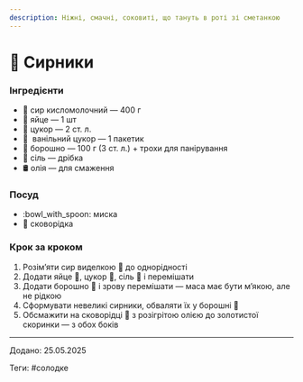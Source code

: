 ```yaml
---
description: Ніжні, смачні, соковиті, що тануть в роті зі сметанкою
---
```


# 🥞 Сирники

### Інгредієнти

* 🧀 сир кисломолочний — 400 г
* 🥚 яйце — 1 шт
* 🥄 цукор — 2 ст. л.
* 🌼  ванільний цукор — 1 пакетик
* 🌾 борошно — 100 г (3 ст. л.) + трохи для панірування
* 🧂 сіль — дрібка
* 🛢 олія — для смаження

### Посуд

* :bowl\_with\_spoon: миска
* 🍳 сковорідка

### Крок за кроком

1. Розім’яти сир виделкою 🧀 до однорідності
2. Додати яйце 🥚, цукор 🥄, сіль 🧂 і перемішати
3. Додати борошно 🌾 і зрову перемішати — маса має бути м’якою, але не рідкою
4. Сформувати невеликі сирники, обваляти їх у борошні 🌾
5. Обсмажити на сковорідці 🍳 з розігрітою олією до золотистої скоринки — з обох боків



***

Додано: 25.05.2025

Теги: #солодке
